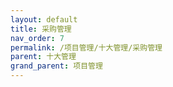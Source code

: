```yaml
---
layout: default
title: 采购管理
nav_order: 7
permalink: /项目管理/十大管理/采购管理
parent: 十大管理
grand_parent: 项目管理
---
```


